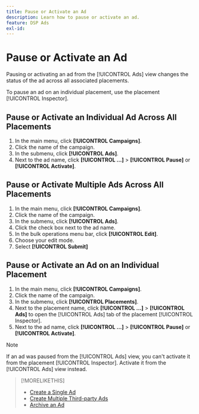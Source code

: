 ```yaml
---
title: Pause or Activate an Ad
description: Learn how to pause or activate an ad.
feature: DSP Ads
exl-id: 
---
```

# Pause or Activate an Ad

Pausing or activating an ad from the [!UICONTROL Ads] view changes the status of the ad across all associated placements.

To pause an ad on an individual placement, use the placement [!UICONTROL Inspector].

## Pause or Activate an Individual Ad Across All Placements

1. In the main menu, click **[!UICONTROL Campaigns]**.
1. Click the name of the campaign.
1. In the submenu, click **[!UICONTROL Ads]**.
1. Next to the ad name, click  **[!UICONTROL ...]** > **[!UICONTROL Pause]** or **[!UICONTROL Activate]**.

## Pause or Activate Multiple Ads Across All Placements

1. In the main menu, click **[!UICONTROL Campaigns]**.
1. Click the name of the campaign.
1. In the submenu, click **[!UICONTROL Ads]**.
1. Click the check box next to the ad name.
1. In the bulk operations menu bar, click **[!UICONTROL Edit]**.
1. Choose your edit mode.
1. Select **[!UICONTROL Submit]**

## Pause or Activate an Ad on an Individual Placement

1. In the main menu, click **[!UICONTROL Campaigns]**.
1. Click the name of the campaign.
1. In the submenu, click **[!UICONTROL Placements]**.
1. Next to the placement name, click  **[!UICONTROL ...]** > **[!UICONTROL Ads]** to open the [!UICONTROL Ads] tab of the placement [!UICONTROL Inspector].
1. Next to the ad name, click  **[!UICONTROL ...]** > **[!UICONTROL Pause]** or **[!UICONTROL Activate]**.

>[!NOTE]
>
>If an ad was paused from the [!UICONTROL Ads] view, you can't activate it from the placement [!UICONTROL Inspector]. Activate it from the [!UICONTROL Ads] view instead.  

>[!MORELIKETHIS]
>
>* [Create a Single Ad](ad-create.md)
>* [Create Multiple Third-party Ads](ad-create-multiple.md)
>* [Archive an Ad](ad-archive-unarchive.md)
